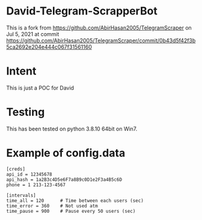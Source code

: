 # David-Telegram-ScrapperBot
This is a fork from <https://github.com/AbirHasan2005/TelegramScraper> on Jul 5, 2021 at commit <https://github.com/AbirHasan2005/TelegramScraper/commit/0b43d5f42f3b5ca2692e204e444c067f31561160>


# Intent
This is just a POC for David

# Testing
This has been tested on python 3.8.10 64bit on Win7.


# Example of config.data
```
[creds]
api_id = 12345678
api_hash = 1a2B3c4D5e6F7a8B9c0D1e2F3a4B5c6D
phone = 1 213-123-4567

[intervals]
time_all = 120		# Time between each users (sec)
time_error = 360	# Not used atm
time_pause = 900	# Pause every 50 users (sec)
```

